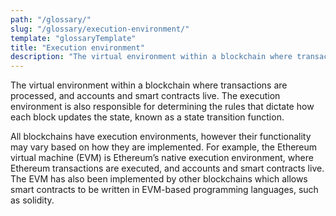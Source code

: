 ```yaml
---
path: "/glossary/"
slug: "/glossary/execution-environment/"
template: "glossaryTemplate"
title: "Execution environment"
description: "The virtual environment within a blockchain where transactions are processed, and accounts and smart contracts live."
---
```


The virtual environment within a blockchain where transactions are processed, and accounts and smart contracts live. The execution environment is also responsible for determining the rules that dictate how each block updates the state, known as a state transition function.

All blockchains have execution environments, however their functionality may vary based on how they are implemented. For example, the Ethereum virtual machine (EVM) is Ethereum’s native execution environment, where Ethereum transactions are executed, and accounts and smart contracts live. The EVM has also been implemented by other blockchains which allows smart contracts to be written in EVM-based programming languages, such as solidity.
